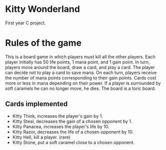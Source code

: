# Kitty Wonderland
First year C project.

# Rules of the game
This is a board game in which players must kill all the other players.
Each player initially has 50 life points, 1 mana point, and 1 gain point. In turn, players move around the board, draw a card, and play a card. The player can decide not to play a card to save mana. On each turn, players receive the number of mana points corresponding to their gain points.
Cards cost more or less in mana depending on their power.
If a player is surrounded by soft caramels he can no longer move, he dies.
The board is a toric board.

## Cards implemented
- Kitty Think, increases the player's gain by 1.
- Kitty Steal, decreases the gain of a chosen opponent by 1.
- Kitty Panacea, increases the player's life by 10.
- Kitty Razor, decreases the life of a chosen opponent by 10.
- Kitty Hell, kill a player. (rare)
- Kitty Stone, put a soft caramel close to a chosen opponent.

